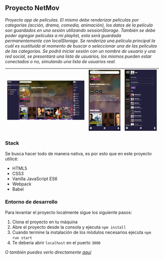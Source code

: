 ## Proyecto NetMov

_Proyecto app de películas. El mismo debe renderizar películas por categorías (acción, drama, comedia, animación), los datos de la película son guardados en una sesión utilizando sessionStorage. También se debe poder agregar películas a mi playlist, esta será guardada permanentemente con localStorage. Se renderiza una película principal la cuál es sustituída al momento de buscar o seleccionar una de las películas de las categorías. Se podrá iniciar sesión con un nombre de usuario y una red social, se presentará una lista de usuarios, los mismos pueden estar conectados o no, simulando una lista de usuarios real._

| ![Desktop](./src/images/desktop.png) | ![Mobile](./src/images/mobile-1.png) | ![Mobile Users](./src/images/mobile-2.png) |
| ------ | ------ | ----- |

### Stack

Se busca hacer todo de manera nativa, es por esto que en este proyecto utilicé:

- HTML5
- CSS3
- Vanilla JavaScript ES6
- Webpack
- Babel

### Entorno de desarrollo

Para levantar el proyecto localmente sigue los siguiente pasos:

1. Clona el proyecto en tu máquina
2. Abre el proyecto desde la consola y ejecuta `npm install`
3. Cuando termine la instalación de los módulos necesarios ejecuta `npm run start`
4. Te debería abrir `localhost` en el puerto `3000`

_O también puedes verlo directamente [aquí](https://yoelribero.github.io/netmov/dist/)_
